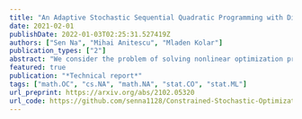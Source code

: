 ```yaml
---
title: "An Adaptive Stochastic Sequential Quadratic Programming with Differentiable Exact Augmented Lagrangians"
date: 2021-02-01
publishDate: 2022-01-03T02:25:31.527419Z
authors: ["Sen Na", "Mihai Anitescu", "Mladen Kolar"]
publication_types: ["2"]
abstract: "We consider the problem of solving nonlinear optimization programs with stochastic objective and deterministic equality constraints. We assume for the objective that the function evaluation, the gradient, and the Hessian are inaccessible, while one can compute their stochastic estimates by, for example, subsampling. We propose a stochastic algorithm based on sequential quadratic programming (SQP) that uses a differentiable exact augmented Lagrangian as the merit function. To motivate our algorithm, we revisit an old SQP method i̧tepLucidi1990Recursive developed for deterministic programs. We simplify that method and derive an adaptive SQP, which serves as the skeleton of our stochastic algorithm. Based on the derived algorithm, we then propose a non-adaptive SQP for optimizing stochastic objectives, where the gradient and the Hessian are replaced by stochastic estimates but the stepsize is deterministic and prespecified. Finally, we incorporate a recent stochastic line search procedure ţepPaquette2020Stochastic into our non-adaptive stochastic SQP to arrive at an adaptive stochastic SQP. To our knowledge, the proposed algorithm is the first stochastic SQP that allows a line search procedure and the first stochastic line search procedure that allows the constraints. The global convergence for all proposed SQP methods is established, while numerical experiments on nonlinear problems in the CUTEst test set demonstrate the superiority of the proposed algorithm."
featured: true
publication: "*Technical report*"
tags: ["math.OC", "cs.NA", "math.NA", "stat.CO", "stat.ML"]
url_preprint: https://arxiv.org/abs/2102.05320
url_code: https://github.com/senna1128/Constrained-Stochastic-Optimization
---
```

